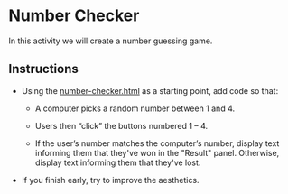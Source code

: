 # Number Checker

In this activity we will create a number guessing game.

## Instructions

* Using the [number-checker.html](Unsolved/number-checker.html) as a starting point, add code so that:

  * A computer picks a random number between 1 and 4.

  * Users then “click” the buttons numbered 1 – 4.

  * If the user’s number matches the computer’s number, display text informing them that they've won in the "Result" panel. Otherwise, display text informing them that they've lost.

* If you finish early, try to improve the aesthetics.
